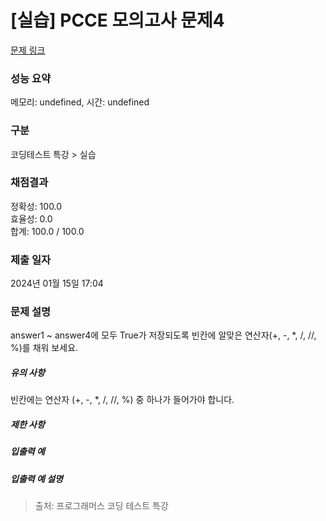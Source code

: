 # [실습] PCCE 모의고사 문제4



[문제 링크](https://campus.programmers.co.kr/tryouts/109972/challenges#) 

### 성능 요약

메모리: undefined, 시간: undefined

### 구분

코딩테스트 특강 > 실습

### 채점결과

정확성: 100.0<br/>효율성: 0.0<br/>합계: 100.0 / 100.0

### 제출 일자

2024년 01월 15일 17:04

### 문제 설명

<p>

answer1 ~ answer4에 모두 True가 저장되도록 빈칸에 알맞은 연산자(+, -, *, /, //, %)를 채워 보세요.

</p>

<h5>유의 사항</h5>
빈칸에는 연산자 (+, -, *, /, //, %) 중 하나가 들어가야 합니다.


<h5>제한 사항</h5>



<h5>입출력 예</h5>


<h5>입출력 예 설명</h5>


> 출처: 프로그래머스 코딩 테스트 특강